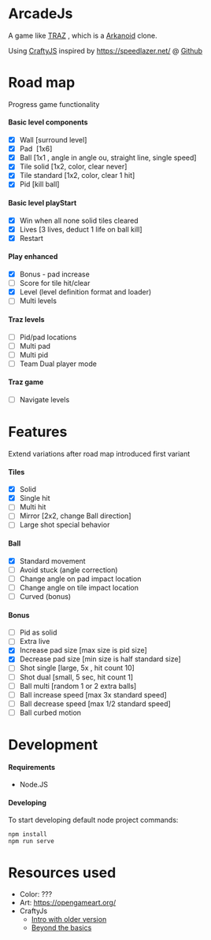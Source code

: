 # ArcadeJs

A game like [TRAZ](https://en.wikipedia.org/wiki/TRAZ) , which is a [Arkanoid](https://nl.wikipedia.org/wiki/Arkanoid) clone.

Using [CraftyJS](http://craftyjs.com/) inspired by https://speedlazer.net/ @ [Github](https://github.com/speedlazer)

# Road map

Progress game functionality

#### Basic level components
* [x] Wall [surround level]
* [x] Pad  [1x6]
* [x] Ball  [1x1 , angle in angle ou, straight line, single speed]
* [x] Tile solid [1x2, color, clear never]
* [x] Tile standard [1x2, color, clear 1 hit]
* [x] Pid [kill ball]

#### Basic level playStart
* [x] Win when all none solid tiles cleared 
* [x] Lives [3 lives, deduct 1 life on ball kill]
* [x] Restart

#### Play enhanced
* [x] Bonus - pad increase
* [ ] Score for tile hit/clear
* [x] Level (level definition format and loader)
* [ ] Multi levels

#### Traz levels
* [ ] Pid/pad locations 
* [ ] Multi pad
* [ ] Multi pid
* [ ] Team Dual player mode

#### Traz game
* [ ] Navigate levels 

# Features

Extend variations after road map introduced first variant

#### Tiles
* [x] Solid
* [x] Single hit
* [ ] Multi hit
* [ ] Mirror [2x2, change Ball direction]
* [ ] Large shot special behavior

#### Ball
* [x] Standard movement
* [ ] Avoid stuck (angle correction)
* [ ] Change angle on pad impact location
* [ ] Change angle on tile impact location
* [ ] Curved (bonus)

#### Bonus
* [ ] Pid as solid
* [ ] Extra live
* [x] Increase pad size [max size is pid size]
* [x] Decrease pad size [min size is half standard size]
* [ ] Shot single [large, 5x , hit count 10]
* [ ] Shot dual [small, 5 sec, hit count 1]
* [ ] Ball multi [random 1 or 2  extra balls]
* [ ] Ball increase speed [max 3x standard speed]
* [ ] Ball decrease speed [max 1/2 standard speed]
* [ ] Ball curbed motion

# Development

#### Requirements

* Node.JS

#### Developing

To start developing default node project commands:

```
npm install
npm run serve
```

# Resources used

* Color: ???
* Art: https://opengameart.org/
* CraftyJs
  * [Intro with older version](http://buildnewgames.com/introduction-to-crafty/)
  * [Beyond the basics](https://code.tutsplus.com/series/crafty-beyond-the-basics--cms-1132)
